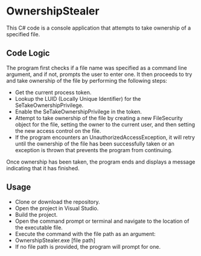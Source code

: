 # OwnershipStealer

This C# code is a console application that attempts to take ownership of a specified file.

## Code Logic
The program first checks if a file name was specified as a command line argument, and if not, prompts the user to enter one. It then proceeds to try and take ownership of the file by performing the following steps:

* Get the current process token.
* Lookup the LUID (Locally Unique Identifier) for the SeTakeOwnershipPrivilege.
* Enable the SeTakeOwnershipPrivilege in the token.
* Attempt to take ownership of the file by creating a new FileSecurity object for the file, setting the owner to the current user, and then setting the new access control on the file.
* If the program encounters an UnauthorizedAccessException, it will retry until the ownership of the file has been successfully taken or an exception is thrown that prevents the program from continuing.

Once ownership has been taken, the program ends and displays a message indicating that it has finished.

## Usage
* Clone or download the repository.
* Open the project in Visual Studio.
* Build the project.
* Open the command prompt or terminal and navigate to the location of the executable file.
* Execute the command with the file path as an argument:
* OwnershipStealer.exe [file path]
* If no file path is provided, the program will prompt for one.
